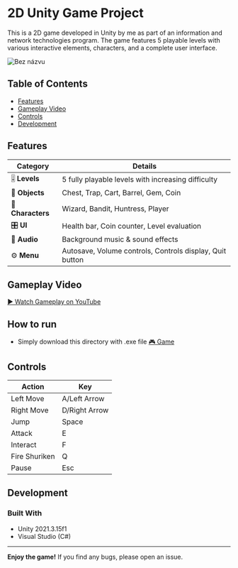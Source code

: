 # 2D Unity Game Project

This is a 2D game developed in Unity by me as part of an information and network technologies program. The game features 5 playable levels with various interactive elements, characters, and a complete user interface.

![Bez názvu](https://github.com/user-attachments/assets/7bc08ed2-4c24-4081-9862-7afd1908abfc)

## Table of Contents
- [Features](#-features)
- [Gameplay Video](#-gameplay-video)
- [Controls](#-controls)
- [Development](#-development)

## Features
| Category        | Details                                                                 |
|-----------------|-------------------------------------------------------------------------|
| 🎚️ **Levels**   | 5 fully playable levels with increasing difficulty                      |
| 🧩 **Objects**  | Chest, Trap, Cart, Barrel, Gem, Coin                                   |
| 🧙 **Characters** | Wizard, Bandit, Huntress, Player                                       |
| 🎛️ **UI**       | Health bar, Coin counter, Level evaluation                             |
| 🎵 **Audio**    | Background music & sound effects                                       |
| ⚙️ **Menu**     | Autosave, Volume controls, Controls display, Quit button               |

## Gameplay Video
[▶️ Watch Gameplay on YouTube](https://youtu.be/68mCHKE7U-k)

## How to run
- Simply download this directory with .exe file [🎮 Game](https://drive.google.com/drive/folders/1eBmfYWrt_OwAMpSA0Dbdui4QLICe5o8U?usp=drive_link)


## Controls
| Action          | Key           |
|-----------------|---------------|
| Left Move       | A/Left Arrow  |
| Right Move      | D/Right Arrow |
| Jump            | Space         |
| Attack          | E             |
| Interact        | F             |
| Fire Shuriken   | Q             |
| Pause           | Esc           |

## Development
### Built With
- Unity 2021.3.15f1
- Visual Studio (C#)
---

**Enjoy the game!** If you find any bugs, please open an issue.
